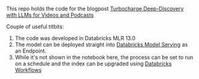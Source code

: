This repo holds the code for the blogpost 
[Turbocharge Deep-Discovery with LLMs for Videos and Podcasts](https://dsmonk.medium.com/simplify-deep-discovery-using-a-i-for-your-videos-and-podcasts-using-databricks-langchain-661e22d10489)

Couple of useful titbits:
1. The code was developed in Databricks MLR 13.0
2. The model can be deployed straight into [Databricks Model Serving](https://learn.microsoft.com/en-us/azure/databricks/machine-learning/model-serving/) as an Endpoint.
3. While it's not shown in the notebook here, the process can be set to run on a schedule and the index can be upgraded using [Databricks Workflows](https://learn.microsoft.com/en-us/azure/databricks/workflows/)
